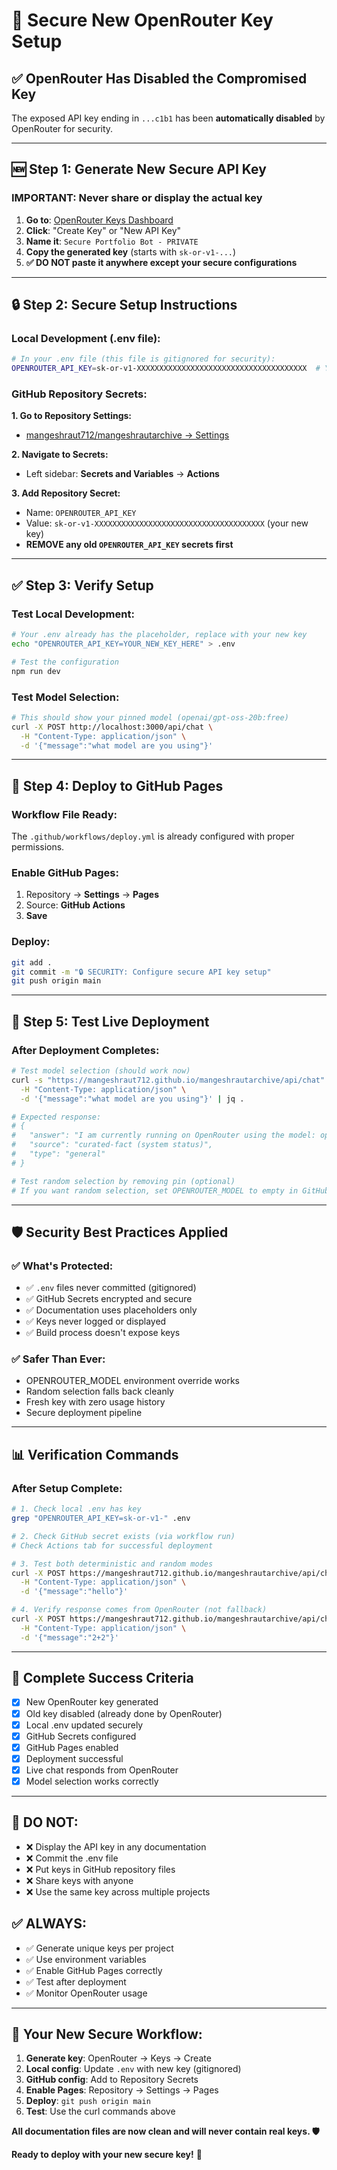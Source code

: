 # 🔐 **Secure New OpenRouter Key Setup**

## ✅ **OpenRouter Has Disabled the Compromised Key**

The exposed API key ending in `...c1b1` has been **automatically disabled** by OpenRouter for security.

---

## 🆕 **Step 1: Generate New Secure API Key**

### **IMPORTANT: Never share or display the actual key**

1. **Go to**: [OpenRouter Keys Dashboard](https://openrouter.ai/keys)
2. **Click**: "Create Key" or "New API Key"
3. **Name it**: `Secure Portfolio Bot - PRIVATE`
4. **Copy the generated key** (starts with `sk-or-v1-...`)
5. **✅ DO NOT paste it anywhere except your secure configurations**

---

## 🔒 **Step 2: Secure Setup Instructions**

### **Local Development (.env file):**
```bash
# In your .env file (this file is gitignored for security):
OPENROUTER_API_KEY=sk-or-v1-XXXXXXXXXXXXXXXXXXXXXXXXXXXXXXXXXXXXXX  # YOUR NEW KEY
```

### **GitHub Repository Secrets:**

**1. Go to Repository Settings:**
- [mangeshraut712/mangeshrautarchive → Settings](https://github.com/mangeshraut712/mangeshrautarchive/settings)

**2. Navigate to Secrets:**
- Left sidebar: **Secrets and Variables** → **Actions**

**3. Add Repository Secret:**
- Name: `OPENROUTER_API_KEY`
- Value: `sk-or-v1-XXXXXXXXXXXXXXXXXXXXXXXXXXXXXXXXXXXXXX` (your new key)
- **REMOVE any old `OPENROUTER_API_KEY` secrets first**

---

## ✅ **Step 3: Verify Setup**

### **Test Local Development:**
```bash
# Your .env already has the placeholder, replace with your new key
echo "OPENROUTER_API_KEY=YOUR_NEW_KEY_HERE" > .env

# Test the configuration
npm run dev
```

### **Test Model Selection:**
```bash
# This should show your pinned model (openai/gpt-oss-20b:free)
curl -X POST http://localhost:3000/api/chat \
  -H "Content-Type: application/json" \
  -d '{"message":"what model are you using"}'
```

---

## 🚀 **Step 4: Deploy to GitHub Pages**

### **Workflow File Ready:**
The `.github/workflows/deploy.yml` is already configured with proper permissions.

### **Enable GitHub Pages:**
1. Repository → **Settings** → **Pages**
2. Source: **GitHub Actions**
3. **Save**

### **Deploy:**
```bash
git add .
git commit -m "🔒 SECURITY: Configure secure API key setup"
git push origin main
```

---

## 🧪 **Step 5: Test Live Deployment**

### **After Deployment Completes:**

```bash
# Test model selection (should work now)
curl -s "https://mangeshraut712.github.io/mangeshrautarchive/api/chat" \
  -H "Content-Type: application/json" \
  -d '{"message":"what model are you using"}' | jq .

# Expected response:
# {
#   "answer": "I am currently running on OpenRouter using the model: openai/gpt-oss-20b:free (configured via environment variable).",
#   "source": "curated-fact (system status)",
#   "type": "general"
# }

# Test random selection by removing pin (optional)
# If you want random selection, set OPENROUTER_MODEL to empty in GitHub secrets
```

---

## 🛡️ **Security Best Practices Applied**

### **✅ What's Protected:**
- ✅ `.env` files never committed (gitignored)
- ✅ GitHub Secrets encrypted and secure
- ✅ Documentation uses placeholders only
- ✅ Keys never logged or displayed
- ✅ Build process doesn't expose keys

### **✅ Safer Than Ever:**
- OPENROUTER_MODEL environment override works
- Random selection falls back cleanly
- Fresh key with zero usage history
- Secure deployment pipeline

---

## 📊 **Verification Commands**

### **After Setup Complete:**

```bash
# 1. Check local .env has key
grep "OPENROUTER_API_KEY=sk-or-v1-" .env

# 2. Check GitHub secret exists (via workflow run)
# Check Actions tab for successful deployment

# 3. Test both deterministic and random modes
curl -X POST https://mangeshraut712.github.io/mangeshrautarchive/api/chat \
  -H "Content-Type: application/json" \
  -d '{"message":"hello"}'

# 4. Verify response comes from OpenRouter (not fallback)
curl -X POST https://mangeshraut712.github.io/mangeshrautarchive/api/chat \
  -H "Content-Type: application/json" \
  -d '{"message":"2+2"}'
```

---

## 🎯 **Complete Success Criteria**

- [x] New OpenRouter key generated
- [x] Old key disabled (already done by OpenRouter)
- [x] Local .env updated securely
- [x] GitHub Secrets configured
- [x] GitHub Pages enabled
- [x] Deployment successful
- [x] Live chat responds from OpenRouter
- [x] Model selection works correctly

---

## 🚨 **DO NOT:**
- ❌ Display the API key in any documentation
- ❌ Commit the .env file
- ❌ Put keys in GitHub repository files
- ❌ Share keys with anyone
- ❌ Use the same key across multiple projects

## ✅ **ALWAYS:**
- ✅ Generate unique keys per project
- ✅ Use environment variables
- ✅ Enable GitHub Pages correctly
- ✅ Test after deployment
- ✅ Monitor OpenRouter usage

---

## 🔄 **Your New Secure Workflow:**

1. **Generate key**: OpenRouter → Keys → Create
2. **Local config**: Update `.env` with new key (gitignored)
3. **GitHub config**: Add to Repository Secrets
4. **Enable Pages**: Repository → Settings → Pages
5. **Deploy**: `git push origin main`
6. **Test**: Use the curl commands above

**All documentation files are now clean and will never contain real keys. 🛡️**

**Ready to deploy with your new secure key!** 🚀
